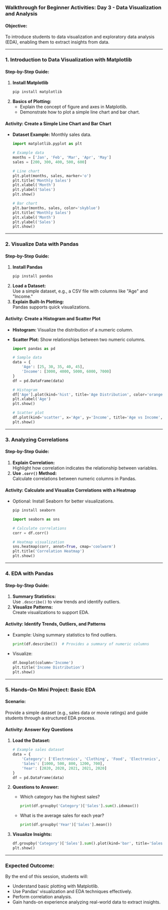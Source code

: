 ### Walkthrough for Beginner Activities: Day 3 - Data Visualization and Analysis

#### Objective:
To introduce students to data visualization and exploratory data analysis (EDA), enabling them to extract insights from data.

---

### **1. Introduction to Data Visualization with Matplotlib**

#### **Step-by-Step Guide:**
1. **Install Matplotlib**  
   ```bash
   pip install matplotlib
   ```
2. **Basics of Plotting:**
   - Explain the concept of figure and axes in Matplotlib.
   - Demonstrate how to plot a simple line chart and bar chart.

#### **Activity: Create a Simple Line Chart and Bar Chart**
- **Dataset Example:** Monthly sales data.
   ```python
   import matplotlib.pyplot as plt

   # Example data
   months = ['Jan', 'Feb', 'Mar', 'Apr', 'May']
   sales = [200, 300, 400, 500, 600]

   # Line chart
   plt.plot(months, sales, marker='o')
   plt.title('Monthly Sales')
   plt.xlabel('Month')
   plt.ylabel('Sales')
   plt.show()

   # Bar chart
   plt.bar(months, sales, color='skyblue')
   plt.title('Monthly Sales')
   plt.xlabel('Month')
   plt.ylabel('Sales')
   plt.show()
   ```

---

### **2. Visualize Data with Pandas**

#### **Step-by-Step Guide:**
1. **Install Pandas**  
   ```bash
   pip install pandas
   ```
2. **Load a Dataset:**  
   Use a simple dataset, e.g., a CSV file with columns like "Age" and "Income."
3. **Explain Built-In Plotting:**  
   Pandas supports quick visualizations.

#### **Activity: Create a Histogram and Scatter Plot**
- **Histogram:** Visualize the distribution of a numeric column.
- **Scatter Plot:** Show relationships between two numeric columns.

   ```python
   import pandas as pd

   # Sample data
   data = {
       'Age': [25, 30, 35, 40, 45],
       'Income': [3000, 4000, 5000, 6000, 7000]
   }
   df = pd.DataFrame(data)

   # Histogram
   df['Age'].plot(kind='hist', title='Age Distribution', color='orange')
   plt.xlabel('Age')
   plt.show()

   # Scatter plot
   df.plot(kind='scatter', x='Age', y='Income', title='Age vs Income', color='red')
   plt.show()
   ```

---

### **3. Analyzing Correlations**

#### **Step-by-Step Guide:**
1. **Explain Correlation:**  
   Highlight how correlation indicates the relationship between variables.
2. **Use `.corr()` Method:**  
   Calculate correlations between numeric columns in Pandas.

#### **Activity: Calculate and Visualize Correlations with a Heatmap**
- Optional: Install Seaborn for better visualizations.
   ```bash
   pip install seaborn
   ```
   ```python
   import seaborn as sns

   # Calculate correlations
   corr = df.corr()

   # Heatmap visualization
   sns.heatmap(corr, annot=True, cmap='coolwarm')
   plt.title('Correlation Heatmap')
   plt.show()
   ```

---

### **4. EDA with Pandas**

#### **Step-by-Step Guide:**
1. **Summary Statistics:**  
   Use `.describe()` to view trends and identify outliers.
2. **Visualize Patterns:**  
   Create visualizations to support EDA.

#### **Activity: Identify Trends, Outliers, and Patterns**
- Example: Using summary statistics to find outliers.
   ```python
   print(df.describe())  # Provides a summary of numeric columns
   ```

- Visualize:
   ```python
   df.boxplot(column='Income')
   plt.title('Income Distribution')
   plt.show()
   ```

---

### **5. Hands-On Mini Project: Basic EDA**

#### **Scenario:**
Provide a simple dataset (e.g., sales data or movie ratings) and guide students through a structured EDA process.

#### **Activity: Answer Key Questions**
1. **Load the Dataset:**
   ```python
   # Example sales dataset
   data = {
       'Category': ['Electronics', 'Clothing', 'Food', 'Electronics', 'Food'],
       'Sales': [1000, 500, 800, 1200, 700],
       'Year': [2020, 2020, 2021, 2021, 2020]
   }
   df = pd.DataFrame(data)
   ```

2. **Questions to Answer:**
   - Which category has the highest sales?
     ```python
     print(df.groupby('Category')['Sales'].sum().idxmax())
     ```
   - What is the average sales for each year?
     ```python
     print(df.groupby('Year')['Sales'].mean())
     ```

3. **Visualize Insights:**
   ```python
   df.groupby('Category')['Sales'].sum().plot(kind='bar', title='Sales by Category')
   plt.show()
   ```

---

### **Expected Outcome:**
By the end of this session, students will:
- Understand basic plotting with Matplotlib.
- Use Pandas' visualization and EDA techniques effectively.
- Perform correlation analysis.
- Gain hands-on experience analyzing real-world data to extract insights.